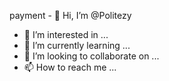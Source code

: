 payment - 👋 Hi, I’m @Politezy
- 👀 I’m interested in ...
- 🌱 I’m currently learning ...
- 💞️ I’m looking to collaborate on ...
- 📫 How to reach me ...

<!---
Politezy/Politezy is a ✨ special ✨ repository because its `README.md` (this file) appears on your GitHub profile.
You can click the Preview link to take a look at your changes.
--->
